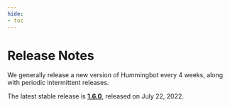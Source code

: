 ```yaml
---
hide:
- toc
---
```


# Release Notes

We generally release a new version of Hummingbot every 4 weeks, along with periodic intermittent releases.

The latest stable release is **[1.6.0](/release-notes/1.6.0)**, released on July 22, 2022.
